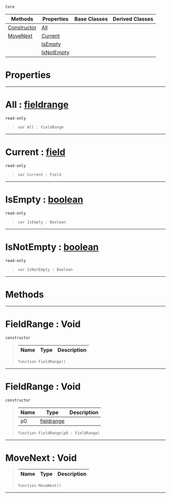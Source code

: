  `Core`

|Methods|Properties|Base Classes|Derived Classes|
|---|---|---|---|
|[ Constructor](https://plasmaengine.github.io/PlasmaDocs/Plasma1/C++/code_reference/lightning_base_types/fieldrange.markdown#fieldrange-void)|[ All](https://plasmaengine.github.io/PlasmaDocs/Plasma1/C++/code_reference/lightning_base_types/fieldrange.markdown#all-plasma-engine-document)| | |
|[ MoveNext](https://plasmaengine.github.io/PlasmaDocs/Plasma1/C++/code_reference/lightning_base_types/fieldrange.markdown#movenext-void)|[ Current](https://plasmaengine.github.io/PlasmaDocs/Plasma1/C++/code_reference/lightning_base_types/fieldrange.markdown#current-plasma-engine-docu)| | |
| |[ IsEmpty](https://plasmaengine.github.io/PlasmaDocs/Plasma1/C++/code_reference/lightning_base_types/fieldrange.markdown#isempty-plasma-engine-docu)| | |
| |[ IsNotEmpty](https://plasmaengine.github.io/PlasmaDocs/Plasma1/C++/code_reference/lightning_base_types/fieldrange.markdown#isnotempty-plasma-engine-d)| | |


 #  Properties


---  
 #  All : [fieldrange](https://plasmaengine.github.io/PlasmaDocs/Plasma1/C++/code_reference/lightning_base_types/fieldrange.markdown)

 `read-only`

> 
> ``` lang=cpp, name=Lightning
> var All : FieldRange


---  
 #  Current : [field](https://plasmaengine.github.io/PlasmaDocs/Plasma1/C++/code_reference/lightning_base_types/field.markdown)

 `read-only`

> 
> ``` lang=cpp, name=Lightning
> var Current : Field


---  
 #  IsEmpty : [boolean](https://plasmaengine.github.io/PlasmaDocs/Plasma1/C++/code_reference/lightning_base_types/boolean.markdown)

 `read-only`

> 
> ``` lang=cpp, name=Lightning
> var IsEmpty : Boolean


---  
 #  IsNotEmpty : [boolean](https://plasmaengine.github.io/PlasmaDocs/Plasma1/C++/code_reference/lightning_base_types/boolean.markdown)

 `read-only`

> 
> ``` lang=cpp, name=Lightning
> var IsNotEmpty : Boolean


---  
 #  Methods


---  
 #  FieldRange : Void

 `constructor`

> 
> |Name|Type|Description|
> |---|---|---|
> ``` lang=cpp, name=Lightning
> function FieldRange()
> ``` 


---  
 #  FieldRange : Void

 `constructor`

> 
> |Name|Type|Description|
> |---|---|---|
> |p0|[fieldrange](https://plasmaengine.github.io/PlasmaDocs/Plasma1/C++/code_reference/lightning_base_types/fieldrange.markdown)| |
> ``` lang=cpp, name=Lightning
> function FieldRange(p0 : FieldRange)
> ``` 


---  
 #  MoveNext : Void

> 
> |Name|Type|Description|
> |---|---|---|
> ``` lang=cpp, name=Lightning
> function MoveNext()
> ``` 


---  
 

 